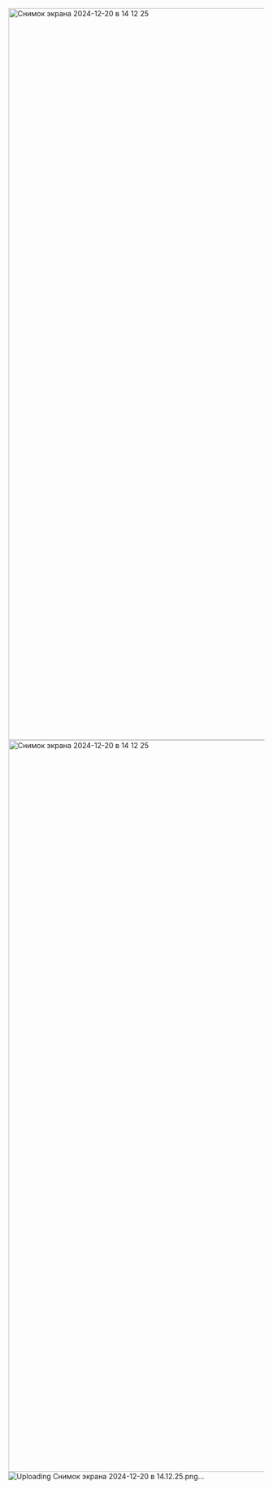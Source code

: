 <img width="1440" alt="Снимок экрана 2024-12-20 в 14 12 25" src="https://github.com/user-attachments/assets/65cf89d6-3511-4c36-9b37-103d4b4df212" /><img width="1440" alt="Снимок экрана 2024-12-20 в 14 12 25" src="https://github.com/user-attachments/assets/8de65b8a-4047-4f4f-ad8e-286e5e9d1a16" />
![Uploading Снимок экрана 2024-12-20 в 14.12.25.png…]()

